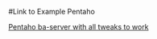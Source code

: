 #Link to Example Pentaho

[Pentaho ba-server with all tweaks to work](http://onca.se/baserverslackmetrics)
